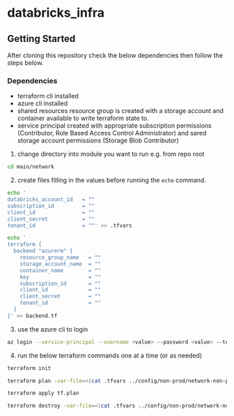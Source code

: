 # databricks_infra

## Getting Started
After cloning this repository check the below dependencies then follow the steps below.

### Dependencies
- terraform cli installed
- azure cli installed
- shared resources resource group is created with a storage account and container available to write terraform state to.
- service principal created with appropriate subscription permissions (Contributor, Role Based Access Control Administrator) and sared storage account permissions (Storage Blob Contributor)
1. change directory into module you want to run e.g. from repo root 
```bash 
cd main/network
```
2. create files filling in the values before running the `echo` command.
```bash 
echo '
databricks_account_id   = ""
subscription_id         = ""
client_id               = ""
client_secret           = ""
tenant_id               = ""' >> .tfvars
```
```bash 
echo '
terraform {
  backend "azurerm" {
    resource_group_name   = ""
    storage_account_name  = ""
    container_name        = ""
    key                   = ""
    subscription_id       = ""
    client_id             = ""
    client_secret         = ""
    tenant_id             = ""
  }
}' >> backend.tf
```
3. use the azure cli to login
```bash 
az login --service-principal --username <value> --password <value> --tenant <value>
```

4. run the below terraform commands one at a time (or as needed)
```bash 
terraform init
```
```bash 
terraform plan -var-file=<(cat .tfvars ../config/non-prod/network-non-prod.tfvars) -out=tf.plan
```
```bash 
terraform apply tf.plan
```
```bash 
terraform destroy -var-file=<(cat .tfvars ../config/non-prod/network-non-prod.tfvars)
```